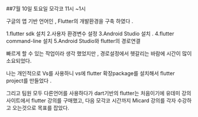 ##7월 10일 토요일 모각코 11시 ~1시

구글의 앱 기반 언어인 ,
Flutter의 개발환경을 구축 하였다 .

1.flutter sdk 설치 2.사용자 환경변수 설정
3.Android Studio 설치 .
4.flutter command-line 설치
5.Android Studio와 flutter의 경로연결

빠르게 할 수 있는 작업이라 생각 했었지만 ,
경로설정에서 헷갈리는 바람에 시간이 많이 소요되었다.

나는 개인적으로 Vs를 사용하니 vs에 flutter 확장package를 설치해서
flutter project를 만들었다 .

그리고 팀원 모두 다른언어를 사용하다가 dart기반의 flutter는 처음이기에 유데미 강의 사이트에서 flutter 강의를 구매했고, 다음 모각코 시간까지 Micard 강의를 각자 수강하고 오는것으로 목표를 잡았다.
